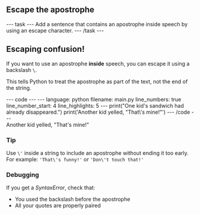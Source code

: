 <h2 class="c-project-heading--task">Escape the apostrophe</h2>
--- task ---
Add a sentence that contains an apostrophe inside speech by using an escape character.
--- /task ---

<h2 class="c-project-heading--explainer">Escaping confusion!</h2>

If you want to use an apostrophe **inside** speech, you can escape it using a backslash `\`.

This tells Python to treat the apostrophe as part of the text, not the end of the string.

<div class="c-project-code">
--- code ---
---
language: python
filename: main.py
line_numbers: true
line_number_start: 4
line_highlights: 5
---
print("One kid's sandwich had already disappeared.")
print('Another kid yelled, "That\'s mine!"')
--- /code ---
</div>

<div class="c-project-output">
Another kid yelled, "That's mine!"
</div>

<div class="c-project-callout c-project-callout--tip">

### Tip

Use `\'` inside a string to include an apostrophe without ending it too early.<br />
For example: `'That\'s funny!'` or `'Don\'t touch that!'`

</div>

<div class="c-project-callout c-project-callout--debug">

### Debugging

If you get a *SyntaxError*, check that:<br />
- You used the backslash before the apostrophe<br />
- All your quotes are properly paired

</div>
